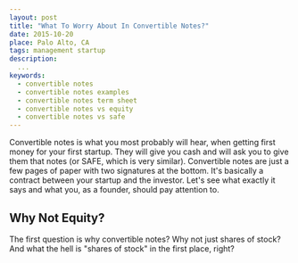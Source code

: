 ```yaml
---
layout: post
title: "What To Worry About In Convertible Notes?"
date: 2015-10-20
place: Palo Alto, CA
tags: management startup
description:
  ...
keywords:
  - convertible notes
  - convertible notes examples
  - convertible notes term sheet
  - convertible notes vs equity
  - convertible notes vs safe
---
```


Convertible notes is what you most probably will hear, when
getting first money for your first startup. They will give you
cash and will ask you to give them that notes (or SAFE,
which is very similar). Convertible notes are just a few pages of paper
with two signatures at the bottom.
It's basically a contract between your startup and the investor.
Let's see what exactly it says and what you, as a founder,
should pay attention to.

<!--more-->

## Why Not Equity?

The first question is why convertible notes? Why not just shares of stock?
And what the hell is "shares of stock" in the first place, right?

##
